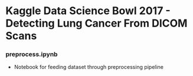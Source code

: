 # Kaggle Data Science Bowl 2017 - Detecting Lung Cancer From DICOM Scans

### preprocess.ipynb
- Notebook for feeding dataset through preprocessing pipeline


